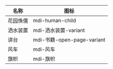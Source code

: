 | 名称  | 图标  |
| --- | --- |
| 花园侏儒 | mdi-human-child |
| 洒水装置 | mdi-洒水装置-variant |
| 讲台 | mdi-书籍-open-page-variant |
| 风车 | mdi-风车 |
| 旗帜 | mdi-旗帜 |
